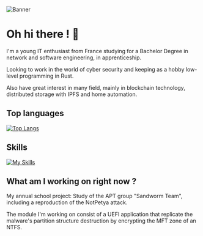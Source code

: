 ![Banner](https://github.com/sven-eliasen/sven-eliasen/blob/main/personal-banner3.png)
# Oh hi there ! 👋

I'm a young IT enthusiast from France studying for a Bachelor Degree in network and software engineering, in apprenticeship.

Looking to work in the world of cyber security and keeping as a hobby low-level programming in Rust. 

Also have great interest in many field, mainly in blockchain technology, distributed storage with IPFS and home automation.

## Top languages
[![Top Langs](https://github-readme-stats.vercel.app/api/top-langs/?username=sven-eliasen)](https://github.com/anuraghazra/github-readme-stats)

## Skills
[![My Skills](https://skillicons.dev/icons?i=rust,py,c,php,html,css,js,git,mysql,docker)](https://skillicons.dev)

## What am I working on right now ?

My annual school project: Study of the APT group "Sandworm Team", including a reproduction of the NotPetya attack.

The module I'm working on consist of a UEFI application that replicate the malware's partition structure destruction
by encrypting the MFT zone of an NTFS.
